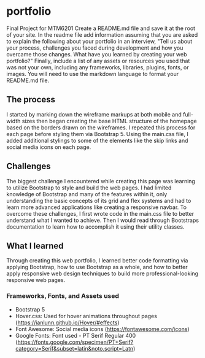 # portfolio
Final Project for MTM6201
Create a README.md file and save it at the root of your site. In the readme file add information assuming that you are asked to explain the following about your portfolio in an interview, "Tell us about your process, challenges you faced during development and how you overcame those changes. What have you learned by creating your web portfolio?" Finally, include a list of any assets or resources you used that was not your own, including any frameworks, libraries, plugins, fonts, or images. You will need to use the markdown language to format your README.md file. 

## The process
I started by marking down the wireframe markups at both mobile and full-width sizes then began creating the base HTML structure of the homepage based on the borders drawn on the wireframes. I repeated this process for each page before styling them via Bootstrap 5. Using the main.css file, I added additional stylings to some of the elements like the skip links and social media icons on each page. 

## Challenges
The biggest challenge I encountered while creating this page was learning to utilize Bootstrap to style and build the web pages. I had limited knowledge of Bootstrap and many of the features within it, only understanding the basic concepts of its grid and flex systems and had to learn more advanced applications like creating a responsive navbar. To overcome these challenges, I first wrote code in the main.css file to better understand what I wanted to achieve. Then I would read through Bootstraps documentation to learn how to accomplish it using their utility classes. 

## What I learned
Through creating this web portfolio, I learned better code formatting via applying Bootstrap, how to use Bootstrap as a whole, and how to better apply responsive web design techniques to build more professional-looking responsive web pages. 


### Frameworks, Fonts, and Assets used
- Bootstrap 5
- Hover.css: Used for hover animations throughout pages (https://ianlunn.github.io/Hover/#effects)
- Font Awesome: Social media icons (https://fontawesome.com/icons)
- Google Fonts: Font used - PT Serif Regular 400 (https://fonts.google.com/specimen/PT+Serif?category=Serif&subset=latin&noto.script=Latn)
